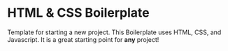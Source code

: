 # HTML & CSS Boilerplate

Template for starting a new project. This Boilerplate uses HTML, CSS, and Javascript. It is a great starting point for **any** project!
